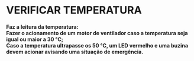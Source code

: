 <h1>VERIFICAR TEMPERATURA</h1>
<h4>Faz a leitura da temperatura: <br>
Fazer o acionamento de um motor de ventilador caso a temperatura seja igual ou maior a 30 °C;<br>
Caso a temperatura ultrapasse os 50 °C, um LED vermelho e uma buzina devem acionar avisando uma situação de emergência.
  
</h4>
